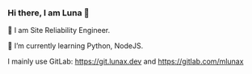 ### Hi there, I am Luna 👋
💼 I am Site Reliability Engineer.

🌱 I’m currently learning Python, NodeJS.

I mainly use GitLab: https://git.lunax.dev and https://gitlab.com/mlunax

<!-- <a href="https://github.com/mlunax">
  <img align="center" src="https://github-readme-stats-woad-six.vercel.app/api?username=mlunax&show_icons=true&theme=jolly" />
</a> -->

